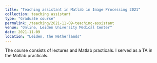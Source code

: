 ```yaml
---
title: "Teaching assistant in Matlab in Image Processing 2021"
collection: teaching assistant
type: "Graduate course"
permalink: /teaching/2021-11-09-teaching-assistant
venue: "Online, Leiden University Medical Center"
date: 2021-11-09
location: "Leiden, the Netherlands"
---
```


The course consists of lectures and Matlab practicals. I served as a TA in the Matlab practicals.

